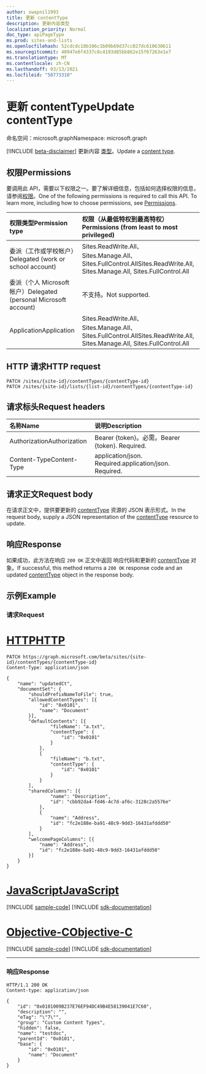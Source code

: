 ```yaml
---
author: swapnil1993
title: 更新 contentType
description: 更新内容类型
localization_priority: Normal
doc_type: apiPageType
ms.prod: sites-and-lists
ms.openlocfilehash: 52cdcdc18b106c1b09b69d37cc027dc610630611
ms.sourcegitcommit: 40947e6f4337c8c4193d85bb862e15f67263e1e7
ms.translationtype: MT
ms.contentlocale: zh-CN
ms.lasthandoff: 03/13/2021
ms.locfileid: "50773310"
---
```

# <a name="update-contenttype"></a><span data-ttu-id="6032d-103">更新 contentType</span><span class="sxs-lookup"><span data-stu-id="6032d-103">Update contentType</span></span>
<span data-ttu-id="6032d-104">命名空间：microsoft.graph</span><span class="sxs-lookup"><span data-stu-id="6032d-104">Namespace: microsoft.graph</span></span>

[!INCLUDE [beta-disclaimer](../../includes/beta-disclaimer.md)]
<span data-ttu-id="6032d-105">更新内容 [类型][contentType]。</span><span class="sxs-lookup"><span data-stu-id="6032d-105">Update a [content type][contentType].</span></span>
  

## <a name="permissions"></a><span data-ttu-id="6032d-106">权限</span><span class="sxs-lookup"><span data-stu-id="6032d-106">Permissions</span></span>

  

<span data-ttu-id="6032d-p101">要调用此 API，需要以下权限之一。要了解详细信息，包括如何选择权限的信息，请参阅[权限](/graph/permissions_reference.md)。</span><span class="sxs-lookup"><span data-stu-id="6032d-p101">One of the following permissions is required to call this API. To learn more, including how to choose permissions, see [Permissions](/graph/permissions_reference.md).</span></span>

  

|<span data-ttu-id="6032d-109">权限类型</span><span class="sxs-lookup"><span data-stu-id="6032d-109">Permission type</span></span> | <span data-ttu-id="6032d-110">权限（从最低特权到最高特权）</span><span class="sxs-lookup"><span data-stu-id="6032d-110">Permissions (from least to most privileged)</span></span> |
|:--------------------|:---------------------------------------------------------|
|<span data-ttu-id="6032d-111">委派（工作或学校帐户）</span><span class="sxs-lookup"><span data-stu-id="6032d-111">Delegated (work or school account)</span></span> | <span data-ttu-id="6032d-112">Sites.ReadWrite.All、Sites.Manage.All、Sites.FullControl.All</span><span class="sxs-lookup"><span data-stu-id="6032d-112">Sites.ReadWrite.All, Sites.Manage.All, Sites.FullControl.All</span></span> |
|<span data-ttu-id="6032d-113">委派（个人 Microsoft 帐户）</span><span class="sxs-lookup"><span data-stu-id="6032d-113">Delegated (personal Microsoft account)</span></span> | <span data-ttu-id="6032d-114">不支持。</span><span class="sxs-lookup"><span data-stu-id="6032d-114">Not supported.</span></span> |
|<span data-ttu-id="6032d-115">Application</span><span class="sxs-lookup"><span data-stu-id="6032d-115">Application</span></span> |<span data-ttu-id="6032d-116">Sites.ReadWrite.All、Sites.Manage.All、Sites.FullControl.All</span><span class="sxs-lookup"><span data-stu-id="6032d-116">Sites.ReadWrite.All, Sites.Manage.All, Sites.FullControl.All</span></span> |

  

## <a name="http-request"></a><span data-ttu-id="6032d-117">HTTP 请求</span><span class="sxs-lookup"><span data-stu-id="6032d-117">HTTP request</span></span>

<!-- {
  "blockType": "ignored"
}
-->
```http
PATCH /sites/{site-id}/contentTypes/{contentType-id}
PATCH /sites/{site-id}/lists/{list-id}/contentTypes/{contentType-id}
```

## <a name="request-headers"></a><span data-ttu-id="6032d-118">请求标头</span><span class="sxs-lookup"><span data-stu-id="6032d-118">Request headers</span></span>
|<span data-ttu-id="6032d-119">名称</span><span class="sxs-lookup"><span data-stu-id="6032d-119">Name</span></span>|<span data-ttu-id="6032d-120">说明</span><span class="sxs-lookup"><span data-stu-id="6032d-120">Description</span></span>|
|:---|:---|
|<span data-ttu-id="6032d-121">Authorization</span><span class="sxs-lookup"><span data-stu-id="6032d-121">Authorization</span></span>|<span data-ttu-id="6032d-p102">Bearer {token}。必需。</span><span class="sxs-lookup"><span data-stu-id="6032d-p102">Bearer {token}. Required.</span></span>|
|<span data-ttu-id="6032d-124">Content-Type</span><span class="sxs-lookup"><span data-stu-id="6032d-124">Content-Type</span></span>|<span data-ttu-id="6032d-p103">application/json. Required.</span><span class="sxs-lookup"><span data-stu-id="6032d-p103">application/json. Required.</span></span>|

## <a name="request-body"></a><span data-ttu-id="6032d-127">请求正文</span><span class="sxs-lookup"><span data-stu-id="6032d-127">Request body</span></span>

<span data-ttu-id="6032d-128">在请求正文中，提供要更新的 [contentType][] 资源的 JSON 表示形式。</span><span class="sxs-lookup"><span data-stu-id="6032d-128">In the request body, supply a JSON representation of the [contentType][] resource to update.</span></span>  

## <a name="response"></a><span data-ttu-id="6032d-129">响应</span><span class="sxs-lookup"><span data-stu-id="6032d-129">Response</span></span>

<span data-ttu-id="6032d-130">如果成功，此方法在响应 `200 OK` 正文中返回 响应代码和更新的 [contentType][] 对象。</span><span class="sxs-lookup"><span data-stu-id="6032d-130">If successful, this method returns a `200 OK` response code and an updated [contentType][] object in the response body.</span></span>

## <a name="example"></a><span data-ttu-id="6032d-131">示例</span><span class="sxs-lookup"><span data-stu-id="6032d-131">Example</span></span>

### <a name="request"></a><span data-ttu-id="6032d-132">请求</span><span class="sxs-lookup"><span data-stu-id="6032d-132">Request</span></span>

# <a name="http"></a>[<span data-ttu-id="6032d-133">HTTP</span><span class="sxs-lookup"><span data-stu-id="6032d-133">HTTP</span></span>](#tab/http)
<!-- {
  "blockType": "request",
  "name": "update_contenttype"
}
-->

```http
PATCH https://graph.microsoft.com/beta/sites/{site-id}/contentTypes/{contentType-id}
Content-Type: application/json

{
    "name": "updatedCt",
    "documentSet": {
        "shouldPrefixNameToFile": true,
        "allowedContentTypes": [{
            "id": "0x0101",
            "name": "Document"
        }],
        "defaultContents": [{
                "fileName": "a.txt",
                "contentType": {
                    "id": "0x0101"
                }
            },
            {
                "fileName": "b.txt",
                "contentType": {
                    "id": "0x0101"
                }
            }
        ],
        "sharedColumns": [{
                "name": "Description",
                "id": "cbb92da4-fd46-4c7d-af6c-3128c2a5576e"
            },
            {
                "name": "Address",
                "id": "fc2e188e-ba91-48c9-9dd3-16431afddd50"
            }
        ],
        "welcomePageColumns": [{
            "name": "Address",
            "id": "fc2e188e-ba91-48c9-9dd3-16431afddd50"
        }]
    }
}

```
# <a name="javascript"></a>[<span data-ttu-id="6032d-134">JavaScript</span><span class="sxs-lookup"><span data-stu-id="6032d-134">JavaScript</span></span>](#tab/javascript)
[!INCLUDE [sample-code](../includes/snippets/javascript/update-contenttype-javascript-snippets.md)]
[!INCLUDE [sdk-documentation](../includes/snippets/snippets-sdk-documentation-link.md)]

# <a name="objective-c"></a>[<span data-ttu-id="6032d-135">Objective-C</span><span class="sxs-lookup"><span data-stu-id="6032d-135">Objective-C</span></span>](#tab/objc)
[!INCLUDE [sample-code](../includes/snippets/objc/update-contenttype-objc-snippets.md)]
[!INCLUDE [sdk-documentation](../includes/snippets/snippets-sdk-documentation-link.md)]

---


### <a name="response"></a><span data-ttu-id="6032d-136">响应</span><span class="sxs-lookup"><span data-stu-id="6032d-136">Response</span></span>

<!-- { "blockType": "response", "@type": "microsoft.graph.contentType", "truncated": true} -->

  

```http
HTTP/1.1 200 OK
Content-type: application/json

{
    "id": "0x0101009B237E76EF94DC49B4E58139041E7C60",
    "description": "",
    "eTag": "\"7\"",
    "group": "Custom Content Types",
    "hidden": false,
    "name": "testdoc",
    "parentId": "0x0101",
    "base": {
        "id": "0x0101",
        "name": "Document"
    }
}

```

[contentType]: ../resources/contentType.md
